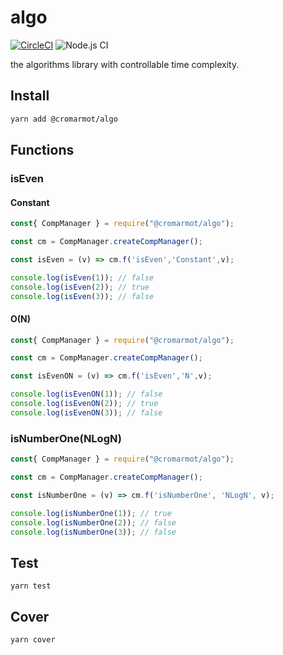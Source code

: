 # algo

[![CircleCI](https://circleci.com/gh/CroMarmot/algo/tree/master.svg?style=svg)](https://circleci.com/gh/CroMarmot/algo?branch=master) ![Node.js CI](https://github.com/CroMarmot/algo/workflows/Node.js%20CI/badge.svg?branch=master)

the algorithms library with controllable time complexity.

## Install

```bash
yarn add @cromarmot/algo
```

## Functions

### isEven

#### Constant
```js
const{ CompManager } = require("@cromarmot/algo");

const cm = CompManager.createCompManager();

const isEven = (v) => cm.f('isEven','Constant',v);

console.log(isEven(1)); // false
console.log(isEven(2)); // true
console.log(isEven(3)); // false
```

#### O(N)

```js
const{ CompManager } = require("@cromarmot/algo");

const cm = CompManager.createCompManager();

const isEvenON = (v) => cm.f('isEven','N',v);

console.log(isEvenON(1)); // false
console.log(isEvenON(2)); // true
console.log(isEvenON(3)); // false
```

### isNumberOne(NLogN)

```js
const{ CompManager } = require("@cromarmot/algo");

const cm = CompManager.createCompManager();

const isNumberOne = (v) => cm.f('isNumberOne', 'NLogN', v);

console.log(isNumberOne(1)); // true
console.log(isNumberOne(2)); // false
console.log(isNumberOne(3)); // false
```

## Test


```
yarn test
```

## Cover

```
yarn cover
```
